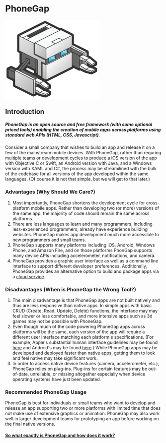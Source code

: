 # PhoneGap

<img src="https://github.com/Huriphoonado/Software-Engineering-Foundations/blob/master/Presentation-1/images/PhoneGapLogo.png" width="300" height="255" align="middle" />

## Introduction

##### PhoneGap is an open source and free framework (with some optional priced tools) enabling the creation of mobile apps across platforms using standard web APIs (HTML, CSS, Javascript).

Consider a small company that wishes to build an app and release it on a few of the mainstream mobile devices. With PhoneGap, rather than requring multiple teams or development cycles to produce a iOS version of the app with Objective C or Swift, an Android version with Java, and a Windows version with XAML and C#, the process may be streamilined with the bulk of the codebase for all versions of the app developed within the same languages. (Of course it is not that simple, but we will get to that later.)

### Advantages (Why Should We Care?)
1. Most importantly, PhoneGap shortens the development cycle for cross-platform mobile apps. Rather than developing two (or more) versions of the same app, the majority of code should remain the same across platforms.
2. There are less languages to learn and many programmers, including less-experienced programmers, already have experience building websites. PhoneGap makes app development much more accessible to new programmers and small teams.
3. PhoneGap supports many platforms including iOS, Android, Windows Phone, and Amazon Fire, and on those platforms PhonGap supports many device APIs including accelerometer, notifications, and camera.
4. PhoneGap provides a graphic user interface as well as a command line interface to support different developer preferences. Additionally, PhoneGap provides an alternative option to build and package apps via a [cloud service](https://build.phonegap.com).

### Disadvantages (When is PhoneGap the Wrong Tool?)
1. The main disadvantage is that PhoneGap apps are not built natively and thus are less responsive than native apps. In simple apps with basic CRUD (Create, Read, Update, Delete) functions, the interface may may feel slower or less comfortable, and more intensive apps such as 3d games may not be possible with PhoneGap.
2. Even though much of the code powering PhoneGap apps across platforms will be the same, each version of the app will require a different user interface matching each platform's specifications. (For example, Apple's substantial human interface guidelines may be found [here](https://developer.apple.com/library/ios/documentation/UserExperience/Conceptual/MobileHIG/) and Android's may be found [here](https://developer.android.com/design/index.html).) While PhoneGap apps may be developed and deployed faster than native apps, getting them to look and feel native may take significant work.
3. In order to access native device features (camera, accelerometer, etc.), PhoneGap relies on plug-ins. Plug-ins for certain features may be out-of-date, unreliable, or missing altogether especially when device operating systems have just been updated.

### Recommended PhoneGap Usage
PhoneGap is best for individuals or small teams who want to develop and release an app supporting two or more platforms with limited time that does not make use of extensive graphics or animation. PhoneGap may also work well in larger development teams for prototyping an app before working on the final native versions.

#### [So what exactly is PhoneGap and how does it work?](https://github.com/Huriphoonado/Software-Engineering-Foundations/blob/master/Presentation-1/What-Is-PhoneGap.md)

